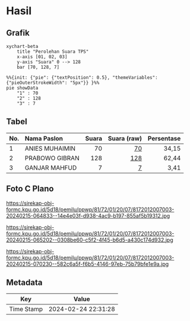 # Hasil

## Grafik

```mermaid
xychart-beta
    title "Perolehan Suara TPS"
    x-axis [01, 02, 03]
    y-axis "Suara" 0 --> 128
    bar [70, 128, 7]
```

```mermaid
%%{init: {"pie": {"textPosition": 0.5}, "themeVariables": {"pieOuterStrokeWidth": "5px"}} }%%
pie showData
    "1" : 70
    "2" : 128
    "3" : 7
```

## Tabel

| No. | Nama Paslon    | Suara | Suara (raw) | Persentase |
|:--- |:-------------- | -----:| -----------:| ----------:|
| 1   | ANIES MUHAIMIN | 70    | [70][p-1]   | 34,15      |
| 2   | PRABOWO GIBRAN | 128   | [128][p-2]  | 62,44      |
| 3   | GANJAR MAHFUD  | 7     | [7][p-3]    | 3,41       |


[p-1]: https://github.com/gigit-pemilu/pemilu-2024-81-maluku/blob/main/pilpres/hitung-suara/sub/81-maluku/sub/72-kota-tual/sub/01-pulau-dullah-utara/sub/2007-ohoitel/sub/003-tps/sub/paslon-1.txt
[p-2]: https://github.com/gigit-pemilu/pemilu-2024-81-maluku/blob/main/pilpres/hitung-suara/sub/81-maluku/sub/72-kota-tual/sub/01-pulau-dullah-utara/sub/2007-ohoitel/sub/003-tps/sub/paslon-2.txt
[p-3]: https://github.com/gigit-pemilu/pemilu-2024-81-maluku/blob/main/pilpres/hitung-suara/sub/81-maluku/sub/72-kota-tual/sub/01-pulau-dullah-utara/sub/2007-ohoitel/sub/003-tps/sub/paslon-3.txt

## Foto C Plano

https://sirekap-obj-formc.kpu.go.id/5d18/pemilu/ppwp/81/72/01/20/07/8172012007003-20240215-064833--14e4e03f-d938-4ac9-b197-855af5b19312.jpg

https://sirekap-obj-formc.kpu.go.id/5d18/pemilu/ppwp/81/72/01/20/07/8172012007003-20240215-065202--0308be60-c5f2-4f45-b6d5-a430c174d932.jpg

https://sirekap-obj-formc.kpu.go.id/5d18/pemilu/ppwp/81/72/01/20/07/8172012007003-20240215-070230--582c6a5f-f6b5-4146-97eb-75b79bfe1e9a.jpg


## Metadata

| Key        | Value               |
| ---------- | ------------------- |
| Time Stamp | 2024-02-24 22:31:28 |



